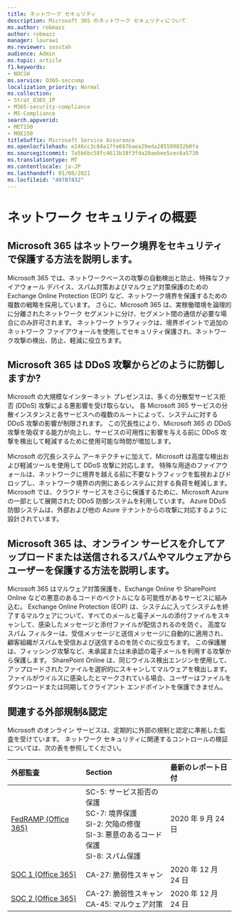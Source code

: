 ```yaml
---
title: ネットワーク セキュリティ
description: Microsoft 365 のネットワーク セキュリティについて
ms.author: robmazz
author: robmazz
manager: laurawi
ms.reviewer: sosstah
audience: Admin
ms.topic: article
f1.keywords:
- NOCSH
ms.service: O365-seccomp
localization_priority: Normal
ms.collection:
- Strat_O365_IP
- M365-security-compliance
- MS-Compliance
search.appverid:
- MET150
- MOE150
titleSuffix: Microsoft Service Assurance
ms.openlocfilehash: e246cc3c84a17fe697baea29eda285599832b0fa
ms.sourcegitcommit: 7a5b6bc58fc4613b38f3fda20aebee5cec6a5730
ms.translationtype: MT
ms.contentlocale: ja-JP
ms.lasthandoff: 01/08/2021
ms.locfileid: "49787432"
---
```

# <a name="network-security-overview"></a>ネットワーク セキュリティの概要

## <a name="how-does-microsoft-365-secure-the-network-boundary"></a>Microsoft 365 はネットワーク境界をセキュリティで保護する方法を説明します。

Microsoft 365 では、ネットワークベースの攻撃の自動検出と防止、特殊なファイアウォール デバイス、スパム対策およびマルウェア対策保護のための Exchange Online Protection (EOP) など、ネットワーク境界を保護するための複数の戦略を採用しています。 さらに、Microsoft 365 は、実稼働環境を論理的に分離されたネットワーク セグメントに分け、セグメント間の通信が必要な場合にのみ許可されます。 ネットワーク トラフィックは、境界ポイントで追加のネットワーク ファイアウォールを使用してセキュリティ保護され、ネットワーク攻撃の検出、防止、軽減に役立ちます。

## <a name="how-does-microsoft-365-defend-against-ddos-attacks"></a>Microsoft 365 は DDoS 攻撃からどのように防御しますか?

Microsoft の大規模なインターネット プレゼンスは、多くの分散型サービス拒否 (DDoS) 攻撃による悪影響を受け取らない。 各 Microsoft 365 サービスの分散インスタンスと各サービスへの複数のルートによって、システムに対する DDoS 攻撃の影響が制限されます。 この冗長性により、Microsoft 365 の DDoS 攻撃を吸収する能力が向上し、サービスの可用性に影響を与える前に DDoS 攻撃を検出して軽減するために使用可能な時間が増加します。

Microsoft の冗長システム アーキテクチャに加えて、Microsoft は高度な検出および軽減ツールを使用して DDoS 攻撃に対応します。 特殊な用途のファイアウォールは、ネットワークに境界を越える前に不要なトラフィックを監視およびドロップし、ネットワーク境界の内側にあるシステムに対する負荷を軽減します。 Microsoft では、クラウド サービスをさらに保護するために、Microsoft Azure の一部として展開された DDoS 防御システムを利用しています。 Azure DDoS 防御システムは、外部および他の Azure テナントからの攻撃に対応するように設計されています。

## <a name="how-does-microsoft-365-protect-users-against-spam-and-malware-being-uploaded-or-sent-through-online-services"></a>Microsoft 365 は、オンライン サービスを介してアップロードまたは送信されるスパムやマルウェアからユーザーを保護する方法を説明します。

Microsoft 365 はマルウェア対策保護を、Exchange Online や SharePoint Online などの悪意のあるコードのベクトルになる可能性があるサービスに組み込む。 Exchange Online Protection (EOP) は、システムに入ってシステムを終了するマルウェアについて、すべてのメールと電子メールの添付ファイルをスキャンして、感染したメッセージと添付ファイルが配信されるのを防ぐ。 高度なスパム フィルターは、受信メッセージと送信メッセージに自動的に適用され、顧客組織がスパムを受信および送信するのを防ぐのに役立ちます。 この保護層は、フィッシング攻撃など、未承諾または未承認の電子メールを利用する攻撃から保護します。 SharePoint Online は、同じウイルス検出エンジンを使用して、アップロードされたファイルを選択的にスキャンしてマルウェアを検出します。 ファイルがウイルスに感染したとマークされている場合、ユーザーはファイルをダウンロードまたは同期してクライアント エンドポイントを保護できません。

## <a name="related-external-regulations--certifications"></a>関連する外部規制&認定

Microsoft のオンライン サービスは、定期的に外部の規制と認定に準拠した監査を受けています。 ネットワーク セキュリティに関連するコントロールの検証については、次の表を参照してください。

| **外部監査** | **Section** | **最新のレポート日付** |
|:--------------------|:------------|:-----------------------|
| [FedRAMP (Office 365)](https://compliance.microsoft.com/compliancemanager) | SC-5: サービス拒否の保護 <br> SC-7: 境界保護 <br> SI-2: 欠陥の修復 <br> SI-3: 悪意のあるコード保護 <br> SI-8: スパム保護 | 2020 年 9 月 24 日 |
| [SOC 1 (Office 365)](https://servicetrust.microsoft.com/ViewPage/MSComplianceGuideV3?command=Download&downloadType=Document&downloadId=90df3f9c-3aaf-4dbf-99d0-ca9f2991721b&tab=7027ead0-3d6b-11e9-b9e1-290b1eb4cdeb&docTab=7027ead0-3d6b-11e9-b9e1-290b1eb4cdeb_SOC_%2F_SSAE_16_Reports) | CA-27: 脆弱性スキャン | 2020 年 12 月 24 日 |
| [SOC 2 (Office 365)](https://servicetrust.microsoft.com/ViewPage/MSComplianceGuideV3?command=Download&downloadType=Document&downloadId=a73c1738-7892-42b7-acd3-87b6371c53f6&tab=7027ead0-3d6b-11e9-b9e1-290b1eb4cdeb&docTab=7027ead0-3d6b-11e9-b9e1-290b1eb4cdeb_SOC_%2F_SSAE_16_Reports) | CA-27: 脆弱性スキャン <br> CA-45: マルウェア対策 | 2020 年 12 月 24 日 |